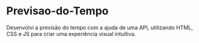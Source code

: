 # Previsao-do-Tempo
 Desenvolvi a previsão do tempo com a ajuda de uma API, utilizando HTML, CSS e JS para criar uma experiência visual intuitiva.
